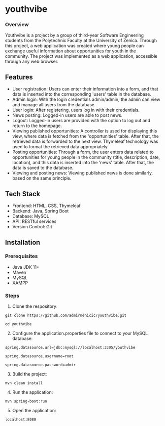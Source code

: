 # youthvibe
### Overview
Youthvibe is a project by a group of third-year Software Engineering students from the Polytechnic Faculty at the University of Zenica. Through this project, a web application was created where young people can exchange useful information about opportunities for youth in the community. The project was implemented as a web application, accessible through any web browser. 

## Features 
* User registration: Users can enter their information into a form, and that data is inserted into the corresponding 'users' table in the database.
* Admin login: With the login credentials admin/admin, the admin can view and manage all users from the database.
* User login: After registering, users log in with their credentials.
* News posting: Logged-in users are able to post news.
* Logout: Logged-in users are provided with the option to log out and return to the homepage.
* Viewing published opportunities: A controller is used for displaying this view, where data is fetched from the 'opportunities' table. After that, the retrieved data is forwarded to the next view. Thymeleaf technology was used to format the retrieved data appropriately.
* Posting opportunities: Through a form, the user enters data related to opportunities for young people in the community (title, description, date, location), and this data is inserted into the 'news' table. After that, the data is saved to the database.
* Viewing and posting news: Viewing published news is done similarly, based on the same principle.

## Tech Stack
* Frontend: HTML, CSS, Thymeleaf
* Backend: Java, Spring Boot
* Database: MySQL
* API: RESTful services
* Version Control: Git

## Installation
### Prerequisites
* Java JDK 11+
* Maven
* MySQL
* XAMPP

### Steps 
1. Clone the respository:

```git clone https://github.com/admirmehicic/youthvibe.git ```
   
```cd youthvibe```

2. Configure the application.properties file to connect to your MySQL database:

``` spring.datasource.url=jdbc:mysql://localhost:3305/youthvibe ```

``` spring.datasource.username=root ```

``` spring.datasource.password=admir ```

3. Build the project:

` mvn clean install `

4. Run the application:

`mvn spring-boot:run `

5. Open the application:

` localhost:8080 `
